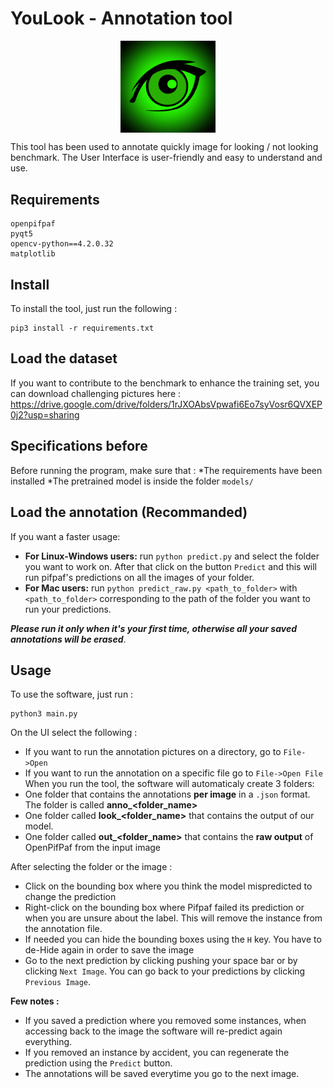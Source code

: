 # YouLook - Annotation tool

<p align="center">
  <img align="center" src="https://github.com/younesbelkada/YouLook/blob/main/logo.png" width=30% height=50%>
</p>

This tool has been used to annotate quickly image for looking / not looking benchmark. The User Interface is user-friendly and easy to understand and use. 

## Requirements

```
openpifpaf
pyqt5
opencv-python==4.2.0.32
matplotlib
```

## Install 

To install the tool, just run the following :

```
pip3 install -r requirements.txt
```

## Load the dataset

If you want to contribute to the benchmark to enhance the training set, you can download challenging pictures here : https://drive.google.com/drive/folders/1rJXOAbsVpwafi6Eo7syVosr6QVXEP0j2?usp=sharing

## Specifications before

Before running the program, make sure that :
  *The requirements have been installed
  *The pretrained model is inside the folder ```models/```


## Load the annotation (Recommanded)

If you want a faster usage: 

* **For Linux-Windows users:** run ```python predict.py``` and select the folder you want to work on. After that click on the button ```Predict``` and this will run pifpaf's predictions on all the images of your folder. 
* **For Mac users:** run ```python predict_raw.py <path_to_folder>``` with ```<path_to_folder>``` corresponding to the path of the folder you want to run your predictions.

***Please run it only when it's your first time, otherwise all your saved annotations will be erased***.


## Usage

To use the software, just run :
```
python3 main.py
```

On the UI select the following :
  * If you want to run the annotation pictures on a directory, go to ```File->Open```
  * If you want to run the annotation on a specific file go to ```File->Open File```
When you run the tool, the software will automaticaly create 3 folders:
  * One folder that contains the annotations **per image** in a ```.json``` format. The folder is called **anno_<folder_name>**
  * One folder called **look_<folder_name>** that contains the output of our model. 
  * One folder called **out_<folder_name>** that contains the **raw output** of OpenPifPaf from the input image
  
After selecting the folder or the image :
  * Click on the bounding box where you think the model mispredicted to change the prediction
  * Right-click on the bounding box where Pifpaf failed its prediction or when you are unsure about the label. This will remove the instance from the annotation file.
  * If needed you can hide the bounding boxes using the ```H``` key. You have to de-Hide again in order to save the image
  * Go to the next prediction by clicking pushing your space bar or by clicking ```Next Image```. You can go back to your predictions by clicking ```Previous Image```.
 
**Few notes :**
  * If you saved a prediction where you removed some instances, when accessing back to the image the software will re-predict again everything.
  * If you removed an instance by accident, you can regenerate the prediction using the ```Predict``` button.
  * The annotations will be saved everytime you go to the next image.
  

